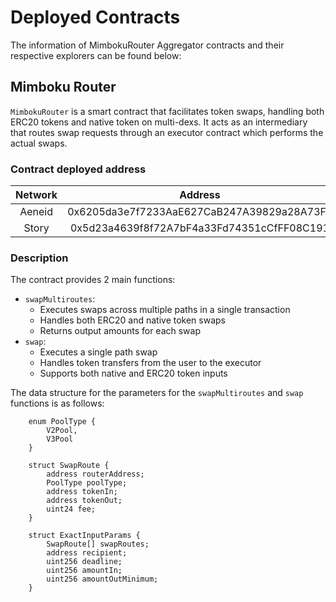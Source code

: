 # Deployed Contracts

The information of MimbokuRouter Aggregator contracts and their respective explorers can be found below:

## Mimboku Router

`MimbokuRouter` is a smart contract that facilitates token swaps, handling both ERC20 tokens and native token on multi-dexs. It acts as an intermediary that routes swap requests through an executor contract which performs the actual swaps.

### Contract deployed address

| **Network** |                 **Address**                |
| :---------: | :----------------------------------------: |
|    Aeneid   | 0x6205da3e7f7233AaE627CaB247A39829a28A73Fb |
|    Story    | 0x5d23a4639f8f72A7bF4a33Fd74351cCfFF08C191 |

### Description

The contract provides 2 main functions:

* `swapMultiroutes`:
  * Executes swaps across multiple paths in a single transaction
  * Handles both ERC20 and native token swaps
  * Returns output amounts for each swap
* `swap`:
  * Executes a single path swap
  * Handles token transfers from the user to the executor
  * Supports both native and ERC20 token inputs

The data structure for the parameters for the `swapMultiroutes` and `swap` functions is as follows:

```solidity
    enum PoolType {
        V2Pool,
        V3Pool
    }

    struct SwapRoute {
        address routerAddress;
        PoolType poolType;
        address tokenIn;
        address tokenOut;
        uint24 fee;
    }

    struct ExactInputParams {
        SwapRoute[] swapRoutes;
        address recipient;
        uint256 deadline;
        uint256 amountIn;
        uint256 amountOutMinimum;
    }
```

